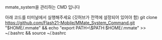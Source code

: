 mmate_system을 관리하는 CMD 입니다

아래 코드를 터미널에서 실행해주세요
(깃허브가 전역에 설정되어 있어야 함)
git clone https://github.com/Flash21-Mobile/MMate_System_Command.git "$HOME/.mmate" && echo "export PATH=\$PATH:$HOME/.mmate" >> ~/.bashrc && source ~/.bashrc
